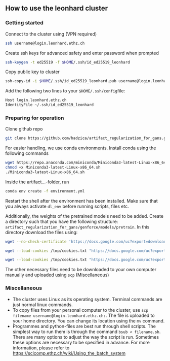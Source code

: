 ## How to use the leonhard cluster

### Getting started

Connect to the cluster using (VPN required)
```bash
ssh username@login.leonhard.ethz.ch
```
Create ssh keys for advanced safety and enter password when prompted
```bash
ssh-keygen -t ed25519 -f $HOME/.ssh/id_ed25519_leonhard
```
Copy public key to cluster
```bash
ssh-copy-id -i $HOME/.ssh/id_ed25519_leonhard.pub username@login.leonhard.ethz.ch
```
Add the following two lines to your `$HOME/.ssh/config`file:
```bash
Host login.leonhard.ethz.ch
IdentityFile ~/.ssh/id_ed25519_leonhard
```

### Preparing for operation

Clone github repo
```bash
git clone https://github.com/hadzica/artifact_regularization_for_gans.git
```

For easier handling, we use conda environments. Install conda using the following commands
```bash
wget https://repo.anaconda.com/miniconda/Miniconda3-latest-Linux-x86_64.sh
chmod +x Miniconda3-latest-Linux-x86_64.sh
./Miniconda3-latest-Linux-x86_64.sh
```
Inside the artifact...-folder, run
```bash
conda env create -f environment.yml
```
Restart the shell after the environment has been installed. Make sure that you always activate `dl_env` before running scripts, files etc.

Additionally, the weights of the pretrained models need to be added. Create a directory such that you have the following structure: `artifact_regularization_for_gans/genforce/models/pretrain`. In this directory download the files using:

```bash
wget --no-check-certificate 'https://docs.google.com/uc?export=download&id=18hkGLc_0WxzQvnQiU2NDy5Q9P5N3EBtX' -O vgg16.pth
```
```bash
wget --load-cookies /tmp/cookies.txt "https://docs.google.com/uc?export=download&confirm=$(wget --quiet --save-cookies /tmp/cookies.txt --keep-session-cookies --no-check-certificate 'https://docs.google.com/uc?export=download&id=1hOszkKUp1faDgMpxSg_HNl4pxDM2ALOd' -O- | sed -rn 's/.*confirm=([0-9A-Za-z_]+).*/\1\n/p')&id=1hOszkKUp1faDgMpxSg_HNl4pxDM2ALOd" -O styleganinv_ffhq256_encoder.pth && rm -rf /tmp/cookies.txt
```
```bash
wget --load-cookies /tmp/cookies.txt "https://docs.google.com/uc?export=download&confirm=$(wget --quiet --save-cookies /tmp/cookies.txt --keep-session-cookies --no-check-certificate 'https://docs.google.com/uc?export=download&id=1Dz7AnbhPfHVMIBQTWoSqiCWhqJWq-8_C' -O- | sed -rn 's/.*confirm=([0-9A-Za-z_]+).*/\1\n/p')&id=1Dz7AnbhPfHVMIBQTWoSqiCWhqJWq-8_C" -O styleganinv_ffhq256_generator.pth && rm -rf /tmp/cookies.txt
```
The other necessary files need to be downloaded to your own computer manually and uploaded using `scp` (Miscellaneous)


### Miscellaneous

* The cluster uses Linux as its operating system. Terminal commands are just normal linux commands.
* To copy files from your personal computer to the cluster, use `scp filename username@login.leonhard.ethz.ch:`. The file is uploaded to your home directory. You can change its location using the `mv` command.
* Programmes and python-files are best run through shell scripts. The simplest way to run them is through the command `bsub < filename.sh`. There are many options to adjust the way the script is run. Sometimes these options are necessary to be specified in advance. For more information, please refer to https://scicomp.ethz.ch/wiki/Using_the_batch_system
